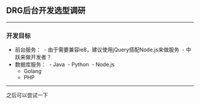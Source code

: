 ## DRG后台开发选型调研

---

### 开发目标
- 前台服务：
  - 由于需要兼容ie8，建议使用jQuery搭配Node.js来做服务
  - 中跃来做开发者？
- 数据库服务：
  - Java
  - Python
  - Node.js
  - Golang
  - PHP

---

之后可以尝试一下
